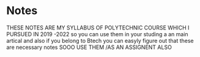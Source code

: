 # Notes
THESE NOTES ARE MY SYLLABUS OF POLYTECHNIC COURSE WHICH I PURSUED  IN 2019 -2022 
so you can use them in your studing a an main artical and also if you belong to Btech you can easyly figure out that these are necessary notes SOOO 
USE THEM /AS AN ASSIGNENT ALSO
